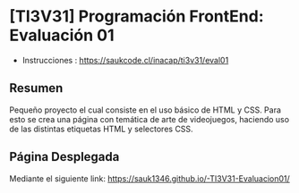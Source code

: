 # [TI3V31] Programación FrontEnd: Evaluación 01

- Instrucciones : https://saukcode.cl/inacap/ti3v31/eval01

## Resumen

Pequeño proyecto el cual consiste en el uso básico de HTML y CSS. Para esto se crea una página con temática de arte de videojuegos, haciendo uso de las distintas etiquetas HTML y selectores CSS.

## Página Desplegada

Mediante el siguiente link: https://sauk1346.github.io/-TI3V31-Evaluacion01/